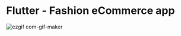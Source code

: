 # Flutter - Fashion eCommerce app
![ezgif com-gif-maker](https://github.com/AlejoBae/Fashion-eCommerce-app-master/blob/master/fashion_ecommerce_app/screen_shots/232251489-b98c66f3-3baa-41db-a0d5-984799db45a4.png)
